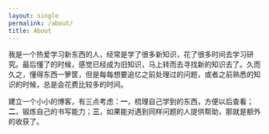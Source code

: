 ```yaml
---
layout: single
permalink: /about/
title: About
---
```


  我是一个热爱学习新东西的人，经常是学了很多新知识，花了很多时间去学习研究。最后懂了的时候，感觉已经成为旧知识，马上转而去寻找新的知识去了。久而久之，懂得东西一箩筐，但是每每想要追忆之前处理过的问题，或者之前熟悉的知识的时候，总是会花费比较多的时间。

  建立一个小小的博客，有三点考虑：**一**，梳理自己学到的东西，方便以后查看；**二**，锻炼自己的书写能力；**三**，如果能对遇到同样问题的人提供帮助，那就是额外的收获了。
